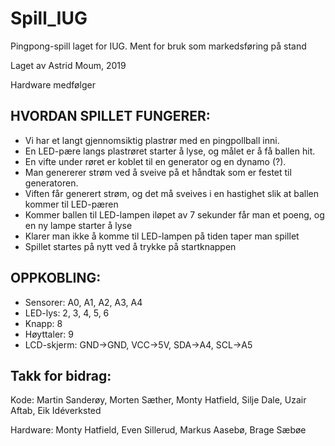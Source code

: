 # Spill_IUG
Pingpong-spill laget for IUG. Ment for bruk som markedsføring på stand

Laget av Astrid Moum, 2019

Hardware medfølger

HVORDAN SPILLET FUNGERER:
-
- Vi har et langt gjennomsiktig plastrør med en pingpollball inni. 
- En LED-pære langs plastrøret starter å lyse, og målet er å få ballen hit.
- En vifte under røret er koblet til en generator og en dynamo (?). 
- Man genererer strøm ved å sveive på et håndtak som er festet til generatoren.
- Viften får generert strøm, og det må sveives i en hastighet slik at ballen kommer til LED-pæren
- Kommer ballen til LED-lampen iløpet av 7 sekunder får man et poeng, og en ny lampe starter å lyse
- Klarer man ikke å komme til LED-lampen på tiden taper man spillet
- Spillet startes på nytt ved å trykke på startknappen



OPPKOBLING:
- 
- Sensorer: A0, A1, A2, A3, A4
- LED-lys: 2, 3, 4, 5, 6
- Knapp: 8
- Høyttaler: 9
- LCD-skjerm: GND->GND, VCC->5V, SDA->A4, SCL->A5


Takk for bidrag:
- 
Kode: Martin Sanderøy, Morten Sæther, Monty Hatfield, Silje Dale, Uzair Aftab, Eik Idéverksted

Hardware: Monty Hatfield, Even Sillerud, Markus Aasebø, Brage Sæbøe

